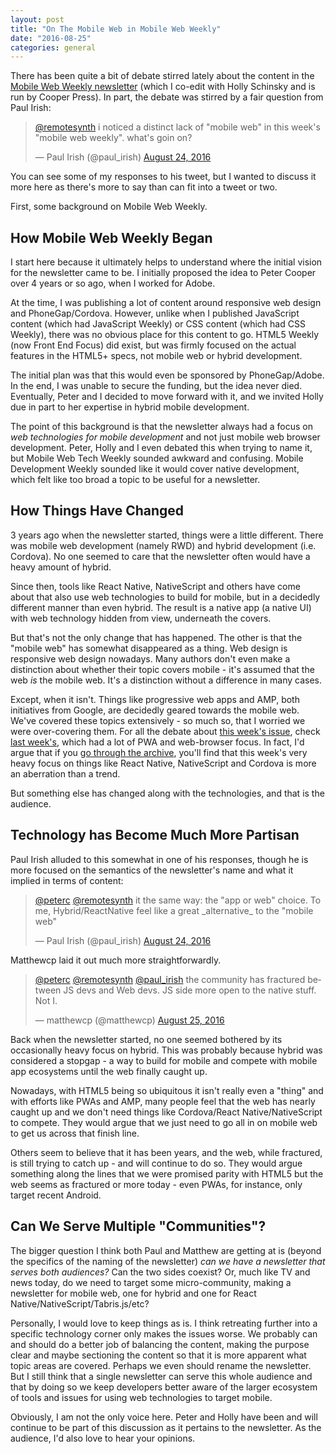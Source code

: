 ```yaml
---
layout: post
title: "On The Mobile Web in Mobile Web Weekly"
date: "2016-08-25"
categories: general
---
```


There has been quite a bit of debate stirred lately about the content in the [Mobile Web Weekly newsletter](http://mobilewebweekly.co/) (which I co-edit with Holly Schinsky and is run by Cooper Press). In part, the debate was stirred by a fair question from Paul Irish:

<blockquote class="twitter-tweet" data-partner="tweetdeck"><p lang="en" dir="ltr"><a href="https://twitter.com/remotesynth">@remotesynth</a> i noticed a distinct lack of &quot;mobile web&quot; in this week&#39;s &quot;mobile web weekly&quot;. what&#39;s goin on?</p>&mdash; Paul Irish (@paul_irish) <a href="https://twitter.com/paul_irish/status/768538722220376064">August 24, 2016</a></blockquote>
<script async src="//platform.twitter.com/widgets.js" charset="utf-8"></script>

You can see some of my responses to his tweet, but I wanted to discuss it more here as there's more to say than can fit into a tweet or two.

First, some background on Mobile Web Weekly.<!--more-->

## How Mobile Web Weekly Began

I start here because it ultimately helps to understand where the initial vision for the newsletter came to be. I initially proposed the idea to Peter Cooper over 4 years or so ago, when I worked for Adobe.

At the time, I was publishing a lot of content around responsive web design and PhoneGap/Cordova. However, unlike when I published JavaScript content (which had JavaScript Weekly) or CSS content (which had CSS Weekly), there was no obvious place for this content to go. HTML5 Weekly (now Front End Focus) did exist, but was firmly focused on the actual features in the HTML5+ specs, not mobile web or hybrid development.

The initial plan was that this would even be sponsored by PhoneGap/Adobe. In the end, I was unable to secure the funding, but the idea never died. Eventually, Peter and I decided to move forward with it, and we invited Holly due in part to her expertise in hybrid mobile development.

The point of this background is that the newsletter always had a focus on _web technologies for mobile development_ and not just mobile web browser development. Peter, Holly and I even debated this when trying to name it, but Mobile Web Tech Weekly sounded awkward and confusing. Mobile Development Weekly sounded like it would cover native development, which felt like too broad a topic to be useful for a newsletter.

## How Things Have Changed

3 years ago when the newsletter started, things were a little different. There was mobile web development (namely RWD) and hybrid development (i.e. Cordova). No one seemed to care that the newsletter often would have a heavy amount of hybrid.

Since then, tools like React Native, NativeScript and others have come about that also use web technologies to build for mobile, but in a decidedly different manner than even hybrid. The result is a native app (a native UI) with web technology hidden from view, underneath the covers.

But that's not the only change that has happened. The other is that the "mobile web" has somewhat disappeared as a thing. Web design is responsive web design nowadays. Many authors don't even make a distinction about whether their topic covers mobile - it's assumed that the web _is_ the mobile web. It's a distinction without a difference in many cases.

Except, when it isn't. Things like progressive web apps and AMP, both initiatives from Google, are decidedly geared towards the mobile web. We've covered these topics extensively - so much so, that I worried we were over-covering them. For all the debate about [this week's issue](http://mobilewebweekly.co/issues/122), check [last week's](http://mobilewebweekly.co/issues/121), which had a lot of PWA and web-browser focus. In fact, I'd argue that if you [go through the archive](http://mobilewebweekly.co/issues), you'll find that this week's very heavy focus on things like React Native, NativeScript and Cordova is more an aberration than a trend.

But something else has changed along with the technologies, and that is the audience.

## Technology has Become Much More Partisan

Paul Irish alluded to this somewhat in one of his responses, though he is more focused on the semantics of the newsletter's name and what it implied in terms of content:

<blockquote class="twitter-tweet" data-partner="tweetdeck"><p lang="en" dir="ltr"><a href="https://twitter.com/peterc">@peterc</a> <a href="https://twitter.com/remotesynth">@remotesynth</a> it the same way: the &quot;app or web&quot; choice. To me, Hybrid/ReactNative feel like a great _alternative_ to the &quot;mobile web&quot;</p>&mdash; Paul Irish (@paul_irish) <a href="https://twitter.com/paul_irish/status/768584905924018176">August 24, 2016</a></blockquote>

Matthewcp laid it out much more straightforwardly.

<blockquote class="twitter-tweet" data-partner="tweetdeck"><p lang="en" dir="ltr"><a href="https://twitter.com/peterc">@peterc</a> <a href="https://twitter.com/remotesynth">@remotesynth</a> <a href="https://twitter.com/paul_irish">@paul_irish</a> the community has fractured between JS devs and Web devs. JS side more open to the native stuff. Not I.</p>&mdash; matthewcp (@matthewcp) <a href="https://twitter.com/matthewcp/status/768635809570385925">August 25, 2016</a></blockquote>

Back when the newsletter started, no one seemed bothered by its occasionally heavy focus on hybrid. This was probably because hybrid was considered a stopgap - a way to build for mobile and compete with mobile app ecosystems until the web finally caught up.

Nowadays, with HTML5 being so ubiquitous it isn't really even a "thing" and with efforts like PWAs and AMP, many people feel that the web has nearly caught up and we don't need things like Cordova/React Native/NativeScript to compete. They would argue that we just need to go all in on mobile web to get us across that finish line.

Others seem to believe that it has been years, and the web, while fractured, is still trying to catch up - and will continue to do so. They would argue something along the lines that we were promised parity with HTML5 but the web seems as fractured or more today - even PWAs, for instance, only target recent Android.

## Can We Serve Multiple "Communities"?

The bigger question I think both Paul and Matthew are getting at is (beyond the specifics of the naming of the newsletter) _can we have a newsletter that serves both audiences?_ Can the two sides coexist? Or, much like TV and news today, do we need to target some micro-community, making a newsletter for mobile web, one for hybrid and one for React Native/NativeScript/Tabris.js/etc?

Personally, I would love to keep things as is. I think retreating further into a specific technology corner only makes the issues worse. We probably can and should do a better job of balancing the content, making the purpose clear and maybe sectioning the content so that it is more apparent what topic areas are covered. Perhaps we even should rename the newsletter. But I still think that a single newsletter can serve this whole audience and that by doing so we keep developers better aware of the larger ecosystem of tools and issues for using web technologies to target mobile.

Obviously, I am not the only voice here. Peter and Holly have been and will continue to be part of this discussion as it pertains to the newsletter. As the audience, I'd also love to hear your opinions.
